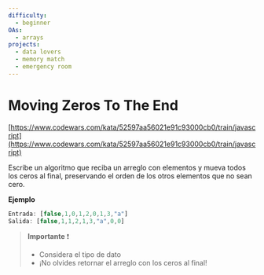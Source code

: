 ```yaml
---
difficulty:
  - beginner
OAs:
  - arrays
projects:
  - data lovers
  - memory match
  - emergency room
---
```


# Moving Zeros To The End

[https://www.codewars.com/kata/52597aa56021e91c93000cb0/train/javascript](https://www.codewars.com/kata/52597aa56021e91c93000cb0/train/javascript)

Escribe un algoritmo que reciba un arreglo con elementos y mueva todos los ceros
al final, preservando el orden de los otros elementos que no sean cero.

__Ejemplo__

```js
Entrada: [false,1,0,1,2,0,1,3,"a"]
Salida: [false,1,1,2,1,3,"a",0,0]
```

> __Importante__ ❗
>
> - Considera el tipo de dato
> - ¡No olvides retornar el  arreglo con los ceros al final!
